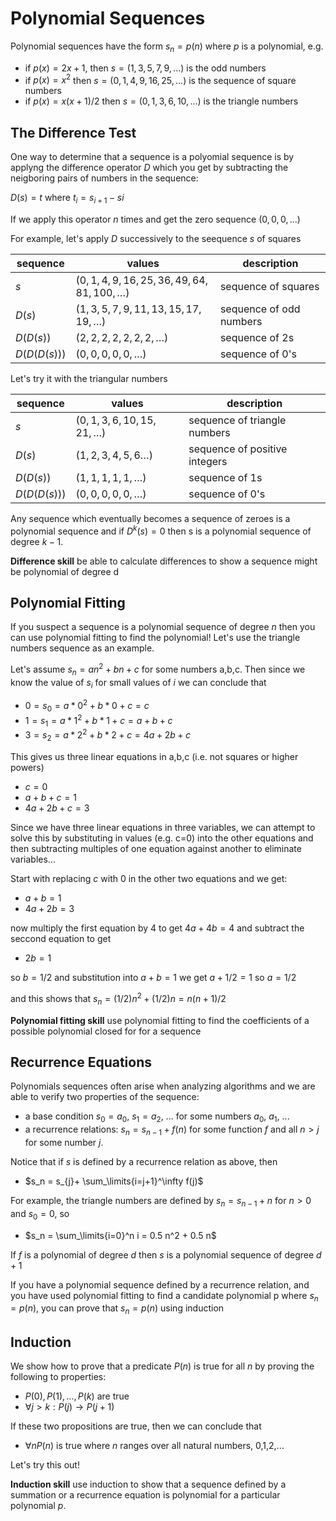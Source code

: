 # Polynomial Sequences

Polynomial sequences have the form $s_n = p(n)$ where $p$ is a polynomial,
e.g. 
* if $p(x)=2x+1$, then $s = (1,3,5,7,9,...)$ is the odd numbers
* if $p(x) = x^2$ then $s = (0,1,4,9,16,25, ...)$ is the sequence of square numbers
* if $p(x) = x(x+1)/2$ then $s=(0,1,3,6,10, \ldots)$ is the triangle numbers 

## The Difference Test
One way to determine that a sequence is a polyomial sequence is by applyng the difference operator $D$
which you get by subtracting the neigboring pairs of numbers in the sequence:

$D(s) = t$ where $t_i = s_{i+1}-s{i}$

If we apply this operator $n$ times and get the zero sequence $(0,0,0,\ldots)$

For example, let's apply $D$ successively to the seequence $s$ of squares 

| sequence | values | description |
| --- | --- | --- |
| $s$ | $(0,1,4,9,16,25,36,49,64,81,100,\ldots)$ | sequence of squares |
| $D(s)$ | $(1,3,5,7,9,11,13,15,17,19,\ldots)$ | sequence of odd numbers|
| $D(D(s))$  | $(2,2,2,2,2,2,2,\ldots)$  | sequence of 2s |
| $D(D(D(s)))$ | $(0,0,0,0,0,\ldots)$ | sequence of 0's |

Let's try it with the triangular numbers

| sequence | values | description |
| --- | --- | --- |
| $s$ | $(0,1,3,6,10,15,21,\ldots)$ | sequence of triangle numbers |
| $D(s)$ | $(1,2,3,4,5,6\ldots)$ | sequence of positive integers|
| $D(D(s))$  | $(1,1,1,1,1,\ldots)$  | sequence of 1s |
| $D(D(D(s)))$ | $(0,0,0,0,0,\ldots)$ | sequence of 0's |

Any sequence which eventually becomes a sequence of zeroes is a polynomial sequence
and if $D^k(s) = 0$ then s is a polynomial sequence of degree $k-1$.

**Difference skill** be able to calculate differences to show a sequence might be polynomial of degree d

## Polynomial Fitting
If you suspect a sequence is a polynomial sequence of degree $n$ then you can use polynomial fitting
to find the polynomial! Let's use the triangle numbers sequence as an example.

Let's assume $s_n = a n^2 + b n + c$ for some numbers a,b,c. Then since we know the value of $s_i$ for small values of $i$ we can conclude that
* $0 = s_0 = a * 0^2 + b * 0 + c = c$
* $1 = s_1 = a * 1^2 + b * 1 + c = a+b+c$
* $3 = s_2 = a * 2^2 + b * 2 + c = 4a +2b + c$

This gives us three linear equations in a,b,c (i.e. not squares or higher powers)
* $c=0$
* $a+b+c = 1$
* $4a + 2b + c = 3$

Since we have three linear equations in three variables, we can attempt to solve this by substituting in 
values (e.g. c=0) into the other equations and then subtracting multiples of one equation against another to
eliminate variables...

Start with replacing $c$ with 0 in the other two equations and we get:
* $a+b=1$
* $4a+2b=3$

now multiply the first equation by 4 to get $4a+4b=4$ and subtract the seccond equation to get
* $2b = 1$

so $b=1/2$  and substitution into $a+b=1$ we get $a+1/2 = 1$ so $a=1/2$

and this shows that $s_n = (1/2)n^2 + (1/2)n = n(n+1)/2$

**Polynomial fitting skill** use polynomial fitting to find the coefficients of a possible polynomial closed for for a sequence

## Recurrence Equations
Polynomials sequences often arise when analyzing algorithms and we are able to verify two properties of the sequence:
* a base condition $s_0=a_0$, $s_1=a_2$, ... for some numbers $a_0$, $a_1$, ...
* a recurrence relations: $s_n = s_{n-1}+ f(n)$ for some function $f$ and all $n>j$ for some number $j$.

Notice that if $s$ is defined by a recurrence relation as above, then
* $s_n = s_{j}+ \sum_\limits{i=j+1}^\infty f(j)$

For example, the triangle numbers are defined by $s_n = s_{n-1} + n$ for $n>0$ and $s_0=0$, so
* $s_n = \sum_\limits{i=0}^n i = 0.5 n^2 + 0.5 n$

If $f$ is a polynomial of degree $d$ then $s$ is a polynomial sequence of degree $d+1$

If you have a polynomial sequence defined by a recurrence relation, and you have used polynomial fitting 
to find a candidate polynomial p where $s_n=p(n)$, you can prove that $s_n=p(n)$ using induction

## Induction
We show how to prove that a predicate $P(n)$ is true for all $n$ by proving the following to properties:
* $P(0), P(1), \ldots, P(k)$ are true
* $\forall j>k: P(j) \rightarrow P(j+1)$

If these two propositions are true, then we can conclude that
* $\forall n P(n)$ is true where $n$ ranges over all natural numbers, 0,1,2,...

Let's try this out!


**Induction skill** use induction to show that a sequence defined by a summation or a recurrence equation is polynomial for a particular polynomial $p$.



